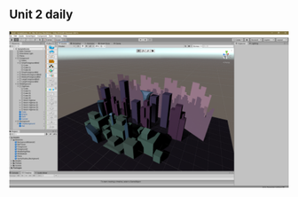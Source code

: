 ## Unit 2 daily

![screenshot](https://github.com/quarufus/Digital-Storytelling-Individual-Assignment/blob/main/dailies/Deliverable1/Unit2/Screenshot%20(4).png)
